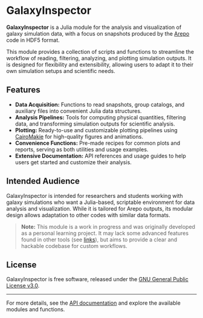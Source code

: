 # GalaxyInspector

**GalaxyInspector** is a Julia module for the analysis and visualization of galaxy simulation data, with a focus on snapshots produced by the [Arepo](https://arepo-code.org/) code in HDF5 format.

This module provides a collection of scripts and functions to streamline the workflow of reading, filtering, analyzing, and plotting simulation outputs. It is designed for flexibility and extensibility, allowing users to adapt it to their own simulation setups and scientific needs.

## Features

- **Data Acquisition:** Functions to read snapshots, group catalogs, and auxiliary files into convenient Julia data structures.
- **Analysis Pipelines:** Tools for computing physical quantities, filtering data, and transforming simulation outputs for scientific analysis.
- **Plotting:** Ready-to-use and customizable plotting pipelines using [CairoMakie](https://docs.makie.org/stable/) for high-quality figures and animations.
- **Convenience Functions:** Pre-made recipes for common plots and reports, serving as both utilities and usage examples.
- **Extensive Documentation:** API references and usage guides to help users get started and customize their analysis.

## Intended Audience

GalaxyInspector is intended for researchers and students working with galaxy simulations who want a Julia-based, scriptable environment for data analysis and visualization. While it is tailored for Arepo outputs, its modular design allows adaptation to other codes with similar data formats.

> **Note:** This module is a work in progress and was originally developed as a personal learning project. It may lack some advanced features found in other tools (see [links](https://github.com/Ezequiel92/GalaxyInspector#-links)), but aims to provide a clear and hackable codebase for custom workflows.

## License

GalaxyInspector is free software, released under the [GNU General Public License v3.0](https://www.gnu.org/licenses/gpl-3.0.html).

---

For more details, see the [API documentation](https://ezequiel92.github.io/GalaxyInspector/dev/intro/) and explore the available modules and functions.

